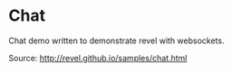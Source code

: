 # Chat

Chat demo written to demonstrate revel with websockets.

Source:
http://revel.github.io/samples/chat.html
